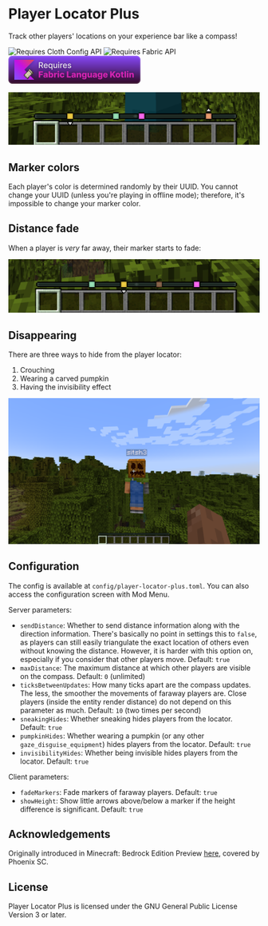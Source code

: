 # Player Locator Plus

Track other players' locations on your experience bar like a compass!

<img alt="Requires Cloth Config API" height="56" src="https://cdn.jsdelivr.net/npm/@intergrav/devins-badges@3/assets/cozy/requires/cloth-config-api_vector.svg"> <img alt="Requires Fabric API" height="56" src="https://cdn.jsdelivr.net/npm/@intergrav/devins-badges@3/assets/cozy/requires/fabric-api_vector.svg"> <img alt="Requires Fabric Langauge Kotlin" height="56" src="requires_kotlin.svg">

![Screenshot of the player locator](screenshot1.png)

## Marker colors

Each player's color is determined randomly by their UUID.
You cannot change your UUID (unless you're playing in offline mode); therefore,
it's impossible to change your marker color.

## Distance fade

When a player is *very* far away, their marker starts to fade:

![The player locator with one marker slightly faded](screenshot2.png)

## Disappearing

There are three ways to hide from the player locator:
1. Crouching
2. Wearing a carved pumpkin
3. Having the invisibility effect

![A player wearing a pumpkin is not shown on the player locator](screenshot3.png)

## Configuration

The config is available at `config/player-locator-plus.toml`.
You can also access the configuration screen with Mod Menu.

Server parameters:

- `sendDistance`: Whether to send distance information along with the direction information.
  There's basically no point in settings this to `false`, as players can still easily
  triangulate the exact location of others even without knowing the distance.
  However, it is harder with this option on, especially if you consider that other players
  move.
  Default: `true`
- `maxDistance`: The maximum distance at which other players are visible on the compass.
  Default: `0` (unlimited)
- `ticksBetweenUpdates`: How many ticks apart are the compass updates.
  The less, the smoother the movements of faraway players are.
  Close players (inside the entity render distance) do not depend on this parameter as much.
  Default: `10` (two times per second)
- `sneakingHides`: Whether sneaking hides players from the locator. Default: `true`
- `pumpkinHides`: Whether wearing a pumpkin (or any other `gaze_disguise_equipment`) hides
  players from the locator.
  Default: `true`
- `invisibilityHides`: Whether being invisible hides players from the locator. Default: `true`

Client parameters:

- `fadeMarkers`: Fade markers of faraway players. Default: `true`
- `showHeight`: Show little arrows above/below a marker if the height difference is significant.
  Default: `true`

## Acknowledgements

Originally introduced in Minecraft: Bedrock Edition Preview
[here](https://www.minecraft.net/en-us/article/test-the-new-player-locator-bar),
covered by Phoenix SC.

## License

Player Locator Plus is licensed under the GNU General Public License Version 3 or later.
